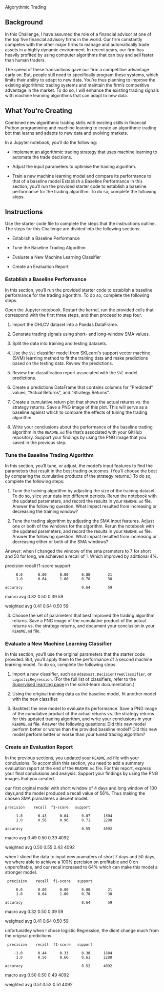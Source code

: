 Algorythmic Trading
## Background

In this Challenge, I have assumed the role of a financial advisor at one of the top five financial advisory firms in the world. Our firm constantly competes with the other major firms to manage and automatically trade assets in a highly dynamic environment. In recent years, our firm has heavily profited by using computer algorithms that can buy and sell faster than human traders.

The speed of these transactions gave our firm a competitive advantage early on. But, people still need to specifically program these systems, which limits their ability to adapt to new data. You’re thus planning to improve the existing algorithmic trading systems and maintain the firm’s competitive advantage in the market. To do so, I will enhance the existing trading signals with machine learning algorithms that can adapt to new data.

## What You're Creating

Combined new algorithmic trading skills with existing skills in financial Python programming and machine learning to create an algorithmic trading bot that learns and adapts to new data and evolving markets.

In a Jupyter notebook, you’ll do the following:

* Implement an algorithmic trading strategy that uses machine learning to automate the trade decisions.

* Adjust the input parameters to optimise the trading algorithm.

* Train a new machine learning model and compare its performance to that of a baseline model 
Establish a Baseline Performance
In this section, you’ll run the provided starter code to establish a baseline performance for the trading algorithm. To do so, complete the following steps.

## Instructions

Use the starter code file to complete the steps that the instructions outline. The steps for this Challenge are divided into the following sections:

* Establish a Baseline Performance

* Tune the Baseline Trading Algorithm

* Evaluate a New Machine Learning Classifier

* Create an Evaluation Report

### Establish a Baseline Performance

In this section, you’ll run the provided starter code to establish a baseline performance for the trading algorithm. To do so, complete the following steps.

Open the Jupyter notebook. Restart the kernel, run the provided cells that correspond with the first three steps, and then proceed to step four.

1. Import the OHLCV dataset into a Pandas DataFrame.

2. Generate trading signals using short- and long-window SMA values.

3. Split the data into training and testing datasets.

4. Use the `SVC` classifier model from SKLearn's support vector machine (SVM) learning method to fit the training data and make predictions based on the testing data. Review the predictions.

5. Review the classification report associated with the `SVC` model predictions.

6. Create a predictions DataFrame that contains columns for “Predicted” values, “Actual Returns”, and “Strategy Returns”.

7. Create a cumulative return plot that shows the actual returns vs. the strategy returns. Save a PNG image of this plot. This will serve as a baseline against which to compare the effects of tuning the trading algorithm.

8. Write your conclusions about the performance of the baseline trading algorithm in the `README.md` file that’s associated with your GitHub repository. Support your findings by using the PNG image that you saved in the previous step.

### Tune the Baseline Trading Algorithm

In this section, you’ll tune, or adjust, the model’s input features to find the parameters that result in the best trading outcomes. (You’ll choose the best by comparing the cumulative products of the strategy returns.) To do so, complete the following steps:

1. Tune the training algorithm by adjusting the size of the training dataset. To do so, slice your data into different periods. Rerun the notebook with the updated parameters, and record the results in your `README.md` file. Answer the following question: What impact resulted from increasing or decreasing the training window?


2. Tune the trading algorithm by adjusting the SMA input features. Adjust one or both of the windows for the algorithm. Rerun the notebook with the updated parameters, and record the results in your `README.md` file. Answer the following question: What impact resulted from increasing or decreasing either or both of the SMA windows?

Answer: when I changed the window of the sma prameters to 7 for short and 50 for long, we achieved a recall of 1. Which improved by adittional 4%. 


precision    recall  f1-score   support

         0.0       0.00      0.00      0.00        21
         1.0       0.64      1.00      0.78        38

    accuracy                           0.64        59
   
   macro avg       0.32      0.50      0.39        59

weighted avg       0.41      0.64      0.50        59



3. Choose the set of parameters that best improved the trading algorithm returns. Save a PNG image of the cumulative product of the actual returns vs. the strategy returns, and document your conclusion in your `README.md` file.

### Evaluate a New Machine Learning Classifier

In this section, you’ll use the original parameters that the starter code provided. But, you’ll apply them to the performance of a second machine learning model. To do so, complete the following steps:

1. Import a new classifier, such as `AdaBoost`, `DecisionTreeClassifier`, or `LogisticRegression`. (For the full list of classifiers, refer to the [Supervised learning page](https://scikit-learn.org/stable/supervised_learning.html) in the scikit-learn documentation.)

2. Using the original training data as the baseline model, fit another model with the new classifier.

3. Backtest the new model to evaluate its performance. Save a PNG image of the cumulative product of the actual returns vs. the strategy returns for this updated trading algorithm, and write your conclusions in your `README.md` file. Answer the following questions: Did this new model perform better or worse than the provided baseline model? Did this new model perform better or worse than your tuned trading algorithm?

### Create an Evaluation Report

In the previous sections, you updated your `README.md` file with your conclusions. To accomplish this section, you need to add a summary evaluation report at the end of the `README.md` file. For this report, express your final conclusions and analysis. Support your findings by using the PNG images that you created.

our first orginal model with short window of 4 days and long window of 100 days,and the model produced a recall value of 56%. Thus making the chosen SMA pramateres a decent model. 


    precision    recall  f1-score   support

        -1.0       0.43      0.04      0.07      1804
         1.0       0.56      0.96      0.71      2288

    accuracy                           0.55      4092
   
   macro avg       0.49      0.50      0.39      4092

weighted avg       0.50      0.55      0.43      4092



when I sliced the data to input new pramaters of short 7 days and 50 days, we where able to achieve a 100% percision on profitable and 0 on unporofitable, and our recal increased to 64% which can make this model a stronger model. 


     precision    recall  f1-score   support

         0.0       0.00      0.00      0.00        21
         1.0       0.64      1.00      0.78        38

    accuracy                           0.64        59
   
   macro avg       0.32      0.50      0.39        59

weighted avg       0.41      0.64      0.50        59




unfortunatley when I chose logistic Regression, the didnt change much from the original predictions. 

     precision    recall  f1-score   support

        -1.0       0.44      0.33      0.38      1804
         1.0       0.56      0.66      0.61      2288
         
    accuracy                           0.52      4092
   
   macro avg       0.50      0.50      0.49      4092

weighted avg       0.51      0.52      0.51      4092

